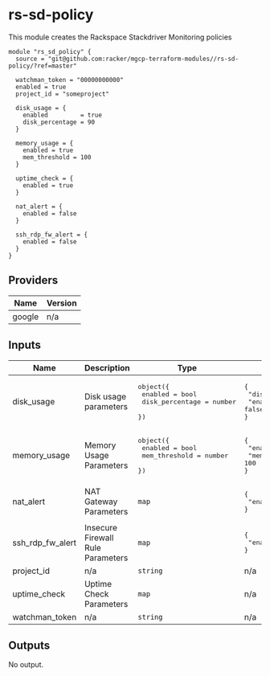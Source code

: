 # rs-sd-policy

This module creates the Rackspace Stackdriver Monitoring policies

```
module "rs_sd_policy" {
  source = "git@github.com:racker/mgcp-terraform-modules//rs-sd-policy/?ref=master"

  watchman_token = "00000000000"
  enabled = true
  project_id = "someproject"

  disk_usage = {
    enabled         = true
    disk_percentage = 90
  }

  memory_usage = {
    enabled = true
    mem_threshold = 100
  }

  uptime_check = {
    enabled = true
  }

  nat_alert = {
    enabled = false
  }

  ssh_rdp_fw_alert = {
    enabled = false
  }
}
```

## Providers

| Name | Version |
|------|---------|
| google | n/a |

## Inputs

| Name | Description | Type | Default | Required |
|------|-------------|------|---------|:-----:|
| disk\_usage | Disk usage parameters | <pre>object({<br>    enabled         = bool<br>    disk_percentage = number<br>  })<br></pre> | <pre>{<br>  "disk_percentage": 90,<br>  "enabled": false<br>}<br></pre> | no |
| memory\_usage | Memory Usage Parameters | <pre>object({<br>    enabled       = bool<br>    mem_threshold = number<br>  })<br></pre> | <pre>{<br>  "enabled": false,<br>  "mem_threshold": 100<br>}<br></pre> | no |
| nat\_alert | NAT Gateway Parameters | `map` | <pre>{<br>  "enabled": false<br>}<br></pre> | no |
| ssh\_rdp\_fw\_alert | Insecure Firewall Rule Parameters | `map` | <pre>{<br>  "enabled": false<br>}<br></pre> | no |
| project\_id | n/a | `string` | n/a | yes |
| uptime\_check | Uptime Check Parameters | `map` | n/a | yes |
| watchman\_token | n/a | `string` | n/a | yes |

## Outputs

No output.
